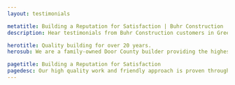```yaml
---
layout: testimonials

metatitle: Building a Reputation for Satisfaction | Buhr Construction
description: Hear testimonials from Buhr Construction customers in Green Bay, Door County and Kewaunee on remodeling, building, new construction, roofing, windows, siding.

herotitle: Quality building for over 20 years.
herosub: We are a family-owned Door County builder providing the highest quality in full-service construction, remodeling, custom woodwork and roofing.

pagetitle: Building a Reputation for Satisfaction
pagedesc: Our high quality work and friendly approach is proven through the testimonials of our many satisfied customers. Hear from local families and businesses—in their own words—how Buhr Construction has made their building experience better. 
---
```

